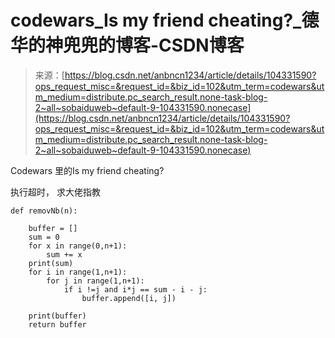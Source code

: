 <!--yml
category: codewars
date: 2022-08-13 11:50:22
-->

# codewars_Is my friend cheating?_德华的神兜兜的博客-CSDN博客

> 来源：[https://blog.csdn.net/anbncn1234/article/details/104331590?ops_request_misc=&request_id=&biz_id=102&utm_term=codewars&utm_medium=distribute.pc_search_result.none-task-blog-2~all~sobaiduweb~default-9-104331590.nonecase](https://blog.csdn.net/anbncn1234/article/details/104331590?ops_request_misc=&request_id=&biz_id=102&utm_term=codewars&utm_medium=distribute.pc_search_result.none-task-blog-2~all~sobaiduweb~default-9-104331590.nonecase)

Codewars 里的Is my friend cheating?

执行超时， 求大佬指教

```
def removNb(n):

    buffer = []
    sum = 0
    for x in range(0,n+1):
        sum += x
    print(sum)
    for i in range(1,n+1):
        for j in range(1,n+1):
            if i !=j and i*j == sum - i - j:
                buffer.append([i, j])

    print(buffer)
    return buffer 
```